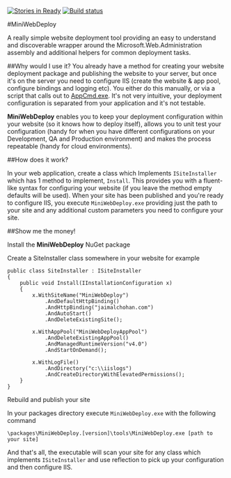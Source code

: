 [![Stories in Ready](https://badge.waffle.io/jaimalchohan/mini-web-deploy.png?label=ready)](https://waffle.io/jaimalchohan/mini-web-deploy)
[![Build status](https://ci.appveyor.com/api/projects/status?id=j3rx0d344lurnnuk)](https://ci.appveyor.com/project/mini-web-deploy)

#MiniWebDeploy

A really simple website deployment tool providing an easy to understand and discoverable wrapper around the Microsoft.Web.Administration assembly and additional helpers for common deployment tasks.

##Why would I use it?
You already have a method for creating your website deployment package and publishing the website to your server, but once it's on the server you need to configure IIS (create the website & app pool, configure bindings and logging etc).  You either do this manually, or via a script that calls out to [AppCmd.exe](http://technet.microsoft.com/en-us/library/cc772200.aspx). It's not very intuitive, your deployment configuration is separated from your application and it's not testable.

**MiniWebDeploy** enables you to keep your deployment configuration within your website (so it knows how to deploy itself), allows you to unit test your configuration (handy for when you have different configurations on your Development, QA and Production environment) and makes the process repeatable (handy for cloud environments).

##How does it work?

In your web application, create a class which Implements `ISiteInstaller` which has 1 method to implement, `Install`.  This provides you with a fluent-like syntax for configuring your website (if you leave the method empty defaults will be used). When your site has been published and you're ready to configure IIS, you execute `MiniWebDeploy.exe` providing just the path to your site and any additional custom parameters you need to configure your site.


##Show me the money!

Install the **MiniWebDeploy** NuGet package

Create a SiteInstaller class somewhere in your website for example

    public class SiteInstaller : ISiteInstaller
    {
        public void Install(IInstallationConfiguration x)
        {
            x.WithSiteName("MiniWebDeploy")
                .AndDefaultHttpBinding()
                .AndHttpBinding("jaimalchohan.com")
                .AndAutoStart()
                .AndDeleteExistingSite();
            
            x.WithAppPool("MiniWebDeployAppPool")
                .AndDeleteExistingAppPool()
                .AndManagedRuntimeVersion("v4.0")
                .AndStartOnDemand();

            x.WithLogFile()
                .AndDirectory("c:\\iislogs")
                .AndCreateDirectoryWithElevatedPermissions();
        }
    }

Rebuild and publish your site

In your packages directory execute `MiniWebDeploy.exe` with the following command

`\packages\MiniWebDeploy.[version]\tools\MiniWebDeploy.exe [path to your site]`

And that's all,  the executable will scan your site for any class which implements `ISiteInstaller` and use reflection to pick up your configuration and then configure IIS.



